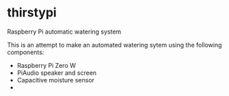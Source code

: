 # thirstypi
Raspberry Pi automatic watering system

This is an attempt to make an automated watering sytem using the following components:

- Raspberry Pi Zero W
- PiAudio speaker and screen
- Capacitive moisture sensor
- 
